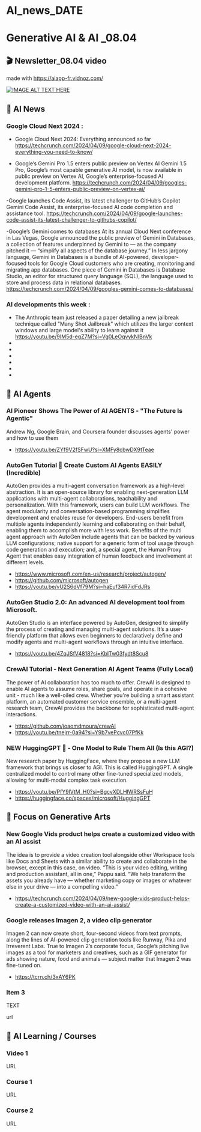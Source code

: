 # AI_news_DATE

# Generative AI & AI _08.04

## 🎬 Newsletter_08.04 video 
made with https://aiapp-fr.vidnoz.com/

[![IMAGE ALT TEXT HERE](https://img.youtube.com/vi/5BPlf4jZnpw/0.jpg)](https://www.youtube.com/watch?v=5BPlf4jZnpw)


## 🚀  AI News 

### Google Cloud Next 2024 : 
- Google Cloud Next 2024: Everything announced so far
https://techcrunch.com/2024/04/09/google-cloud-next-2024-everything-you-need-to-know/

- Google’s Gemini Pro 1.5 enters public preview on Vertex AI
Gemini 1.5 Pro, Google’s most capable generative AI model, is now available in public preview on Vertex AI, Google’s enterprise-focused AI development platform. 
https://techcrunch.com/2024/04/09/googles-gemini-pro-1-5-enters-public-preview-on-vertex-ai/

-Google launches Code Assist, its latest challenger to GitHub’s Copilot
Gemini Code Assist, its enterprise-focused AI code completion and assistance tool.
https://techcrunch.com/2024/04/09/google-launches-code-assist-its-latest-challenger-to-githubs-copilot/

-Google’s Gemini comes to databases
At its annual Cloud Next conference in Las Vegas, Google announced the public preview of Gemini in Databases, a collection of features underpinned by Gemini to — as the company pitched it — “simplify all aspects of the database journey.” In less jargony language, Gemini in Databases is a bundle of AI-powered, developer-focused tools for Google Cloud customers who are creating, monitoring and migrating app databases. 
One piece of Gemini in Databases is Database Studio, an editor for structured query language (SQL), the language used to store and process data in relational databases. 
https://techcrunch.com/2024/04/09/googles-gemini-comes-to-databases/



### AI developments this week :
- The Anthropic team just released a paper detailing a new jailbreak technique called "Many Shot Jailbreak" which utilizes the larger context windows and large model's ability to learn against it https://youtu.be/9IM5d-egZ7M?si=Vg0LeOqvykNIBnVk
- 
- 
- 
- 
- 
- 


## 🎯  AI Agents 

### AI Pioneer Shows The Power of AI AGENTS - "The Future Is Agentic"
Andrew Ng, Google Brain, and Coursera founder discusses agents' power and how to use them 
- https://youtu.be/ZYf9V2fSFwU?si=XMFy8cbwDX9tTeae

### AutoGen Tutorial 🚀 Create Custom AI Agents EASILY (Incredible)
AutoGen provides a multi-agent conversation framework as a high-level abstraction. It is an open-source library for enabling next-generation LLM applications with multi-agent collaborations, teachability and personalization. With this framework, users can build LLM workflows. The agent modularity and conversation-based programming simplifies development and enables reuse for developers. End-users benefit from multiple agents independently learning and collaborating on their behalf, enabling them to accomplish more with less work. Benefits of the multi agent approach with AutoGen include agents that can be backed by various LLM configurations; native support for a generic form of tool usage through code generation and execution; and, a special agent, the Human Proxy Agent that enables easy integration of human feedback and involvement at different levels.
- https://www.microsoft.com/en-us/research/project/autogen/
- https://github.com/microsoft/autogen
- https://youtu.be/vU2S6dVf79M?si=haEuf34R7idFdJRs

### AutoGen Studio 2.0: An advanced AI development tool from Microsoft.
AutoGen Studio is an interface powered by AutoGen, designed to simplify the process of creating and managing multi-agent solutions. It’s a user-friendly platform that allows even beginners to declaratively define and modify agents and multi-agent workflows through an intuitive interface.
- https://youtu.be/4ZqJSfV4818?si=KbITw03fydt8Scu8

### CrewAI Tutorial - Next Generation AI Agent Teams (Fully Local)
The power of AI collaboration has too much to offer. CrewAI is designed to enable AI agents to assume roles, share goals, and operate in a cohesive unit - much like a well-oiled crew. Whether you're building a smart assistant platform, an automated customer service ensemble, or a multi-agent research team, CrewAI provides the backbone for sophisticated multi-agent interactions.
- https://github.com/joaomdmoura/crewAI
- https://youtu.be/tnejrr-0a94?si=Y9b7vePcvc07PfKk

### NEW HuggingGPT 🤗 - One Model to Rule Them All (Is this AGI?)
New research paper by HuggingFace, where they propose a new LLM framework that brings us closer to AGI. This is called HuggingGPT. A single centralized model to control many other fine-tuned specialized models, allowing for multi-modal complex task execution.
- https://youtu.be/PfY9lVtM_H0?si=BgcvXDLHlWRSsFuH
- https://huggingface.co/spaces/microsoft/HuggingGPT
  

## 🎯 Focus on Generative Arts 

### New Google Vids product helps create a customized video with an AI assist
The idea is to provide a video creation tool alongside other Workspace tools like Docs and Sheets with a similar ability to create and collaborate in the browser, except in this case, on video. “This is your video editing, writing and production assistant, all in one,” Pappu said. “We help transform the assets you already have — whether marketing copy or images or whatever else in your drive — into a compelling video.”
- https://techcrunch.com/2024/04/09/new-google-vids-product-helps-create-a-customized-video-with-an-ai-assist/

### Google releases Imagen 2, a video clip generator
Imagen 2 can now create short, four-second videos from text prompts, along the lines of AI-powered clip generation tools like Runway, Pika and Irreverent Labs. True to Imagen 2’s corporate focus, Google’s pitching live images as a tool for marketers and creatives, such as a GIF generator for ads showing nature, food and animals — subject matter that Imagen 2 was fine-tuned on.
- https://tcrn.ch/3xAY6PK


### Item 3 

TEXT 

url 



## 📖 AI Learning / Courses 

### Video 1 
URL 


### Course 1 
URL 

### Course 2 
URL 

